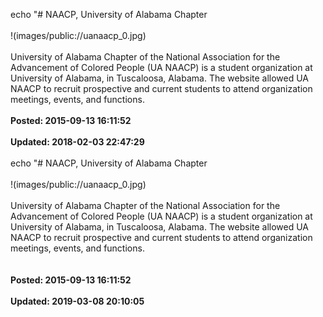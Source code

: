 echo "# NAACP, University of Alabama Chapter<br /><br />!(images/public://uanaacp_0.jpg)<br /><br />University of Alabama Chapter of the National Association for the Advancement of Colored People (UA NAACP) is a student organization at University of Alabama, in Tuscaloosa, Alabama. The website allowed UA NAACP to recruit prospective and current students to attend organization meetings, events, and functions.<br /><br />**Posted: 2015-09-13 16:11:52**<br /><br />**Updated: 2018-02-03 22:47:29**<br /><br />
echo "# NAACP, University of Alabama Chapter<br /><br />!(images/public://uanaacp_0.jpg)<br /><br />University of Alabama Chapter of the National Association for the Advancement of Colored People (UA NAACP) is a student organization at University of Alabama, in Tuscaloosa, Alabama. The website allowed UA NAACP to recruit prospective and current students to attend organization meetings, events, and functions.<br /><br /><br />**Posted: 2015-09-13 16:11:52**<br /><br />**Updated: 2019-03-08 20:10:05**<br /><br />
